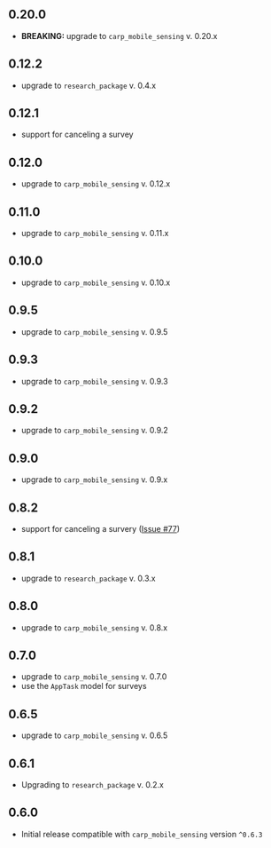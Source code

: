 ## 0.20.0
* **BREAKING:** upgrade to `carp_mobile_sensing` v. 0.20.x

## 0.12.2
* upgrade to `research_package` v. 0.4.x

## 0.12.1
* support for canceling a survey

## 0.12.0
* upgrade to `carp_mobile_sensing` v. 0.12.x

## 0.11.0
* upgrade to `carp_mobile_sensing` v. 0.11.x

## 0.10.0
* upgrade to `carp_mobile_sensing` v. 0.10.x

## 0.9.5
* upgrade to `carp_mobile_sensing` v. 0.9.5

## 0.9.3
* upgrade to `carp_mobile_sensing` v. 0.9.3

## 0.9.2
* upgrade to `carp_mobile_sensing` v. 0.9.2

## 0.9.0
* upgrade to `carp_mobile_sensing` v. 0.9.x

## 0.8.2
* support for canceling a survery ([Issue #77](https://github.com/cph-cachet/carp.sensing-flutter/issues/77))

## 0.8.1
* upgrade to `research_package` v. 0.3.x

## 0.8.0
* upgrade to `carp_mobile_sensing` v. 0.8.x

## 0.7.0
* upgrade to `carp_mobile_sensing` v. 0.7.0
* use the `AppTask` model for surveys

## 0.6.5
* upgrade to `carp_mobile_sensing` v. 0.6.5

## 0.6.1
* Upgrading to `research_package` v. 0.2.x

## 0.6.0

* Initial release compatible with `carp_mobile_sensing` version `^0.6.3`
